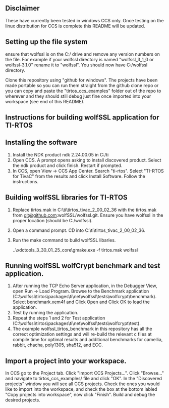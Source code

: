 Disclaimer
---------------------------------------------------------
These have currently been tested in windows CCS only. Once testing on the linux distribution for CCS is complete this README will be updated.

Setting up the file system
---------------------------------------------------------
ensure that wolfssl is on the C:/ drive and remove any version numbers on the file. For example if your wolfssl directory is named "wolfssl_3_1_0 or wolfssl-3.1.0" rename it to "wolfssl". You should now have C:/wolfssl directory.

Clone this repository using "github for windows". The projects have been made portable so you can run them straight from the github clone repo or you can copy and paste the "tirtos_ccs_examples" folder out of the repo to wherever and 
they should still debug just fine once imported into your workspace (see end of this README).

Instructions for building wolfSSL application for TI-RTOS
---------------------------------------------------------

Installing the software
-----------------------
1. Install the NDK product ndk 2.24.00.05 in C:/ti
2. Open CCS. A prompt opens asking to install discovered product. Select the ndk product and click finish. Restart if prompted.
3. In CCS, open View -> CCS App Center. Search "ti-rtos". Select "TI-RTOS for TivaC" from the results and click Install Software. Follow the instructions.


Building wolfSSL libraries for TI-RTOS
-------------------------------------
1. Replace tirtos.mak in C:\ti\tirtos_tivac_2_00_02_36 with the tirtos.mak from git@github.com:wolfSSL/wolfssl.git. Ensure you have wolfssl in the proper location (should be C:/wolfssl).
2. Open a command prompt. CD into C:\ti\tirtos_tivac_2_00_02_36.
3. Run the make command to build wolfSSL libaries.
    
   ..\xdctools_3_30_01_25_core\gmake.exe -f tirtos.mak wolfssl

Running wolfSSL wolfCrypt benchmark and test application.
--------------------------------------------------------
1. After running the TCP Echo Server application, in the Debugger View, open Run -> Load Program. Browse to the Benchmark application (C:\wolfssl\tirtos\packages\ti\net\wolfssl\tests\wolfcrypt\benchmark). Select benchmark.xem4f and Click Open and Click OK to load the application.
2. Test by running the application.
3. Repeat the steps 1 and 2 for Test application (C:\wolfssl\tirtos\packages\ti\net\wolfssl\tests\wolfcrypt\test).
4. The example wolfssl_tirtos_benchmark in this repository has all the correct optimization settings and will re-build the relevant c files at compile time for optimal results and additional benchmarks for camellia, rabbit, chacha, poly1305, sha512, and ECC.

Import a project into your workspace.
--------------------------------------------------------
In CCS go to the Project tab. Click "Import CCS Projects...". 
Click "Browse..." and navigate to tirtos_ccs_examples/ file and click "OK". In the "Discovered projects" window you will see all CCS projects. Check the ones you would like to import into the workspace, and check the box at the bottom labled "Copy projects into workspace", now click "Finish". Build and debug the desired projects. 
